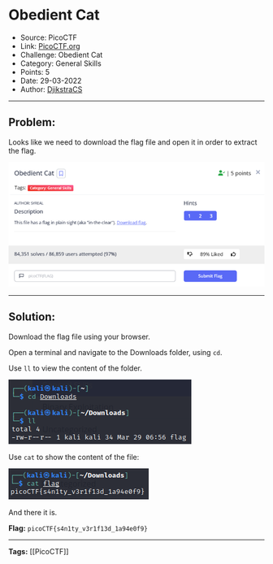 # Obedient Cat
* Source: PicoCTF 
* Link: [PicoCTF.org](https://picoctf.org/)
* Challenge:  Obedient Cat
* Category: General Skills
* Points: 5
* Date: 29-03-2022
* Author: [DjikstraCS](https://github.com/DjikstraCS)

---
## Problem:

Looks like we need to download the flag file and open it in order to extract the flag.

![](./attachments/Pasted%20image%2020220329124831.png)

---
## Solution:

Download the flag file using your browser.

Open a terminal and navigate to the Downloads folder, using `cd`.

Use `ll` to view the content of the folder.

![](./attachments/Pasted%20image%2020220329130407.png)

Use `cat` to show the content of the file:

![](./attachments/Pasted%20image%2020220329130444.png)

And there it is.

**Flag:** `picoCTF{s4n1ty_v3r1f13d_1a94e0f9}`


---
**Tags:** [[PicoCTF]]